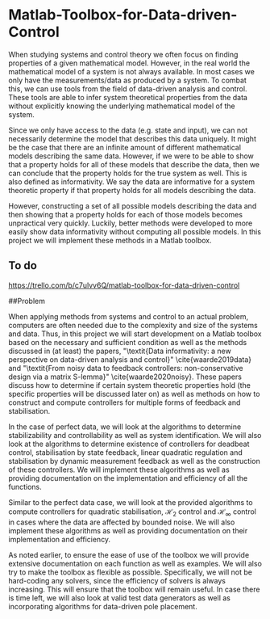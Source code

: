 # Matlab-Toolbox-for-Data-driven-Control
When studying systems and control theory we often focus on finding properties of a given mathematical model. However, in the real world the mathematical model of a system is not always available. In most cases we only have the measurements/data as produced by a system. To combat this, we can use tools from the field of data-driven analysis and control. These tools are able to infer system theoretical properties from the data without explicitly knowing the underlying mathematical model of the system.

Since we only have access to the data (e.g. state and input), we can not necessarily determine the model that describes this data uniquely. 
It might be the case that there are an infinite amount of different mathematical models describing the same data.
However, if we were to be able to show that a property holds for all of these models that describe the data, then we can conclude that the property holds for the true system as well. This is also defined as informativity. We say the data are informative for a system theoretic property if that property holds for all models describing the data. 

However, constructing a set of all possible models describing the data and then showing that a property holds for each of those models becomes unpractical very quickly. 
Luckily, better methods were developed to more easily show data informativity without computing all possible models. 
In this project we will implement these methods in a Matlab toolbox.

## To do
https://trello.com/b/c7ulvv6Q/matlab-toolbox-for-data-driven-control

##Problem

When applying methods from systems and control to an actual problem, computers are often needed due to the complexity and size of the systems and data. Thus, in this project we will start development on a Matlab toolbox based on the necessary and sufficient condition as well as the methods discussed in (at least) the papers, "\textit{Data informativity: a new perspective on data-driven analysis and control}" \cite{waarde2019data} and "\textit{From noisy data to feedback controllers: non-conservative design via a matrix S-lemma}" \cite{waarde2020noisy}. These papers discuss how to determine if certain system theoretic properties hold (the specific properties will be discussed later on) as well as methods on how to construct and compute controllers for multiple forms of feedback and stabilisation.

In the case of perfect data, we will look at the algorithms to determine stabilizability and controllability as well as system identification.
We will also look at the algorithms to determine existence of controllers for deadbeat control, stabilisation by state feedback, linear quadratic regulation and stabilisation by dynamic measurement feedback as well as the construction of these controllers. 
We will implement these algorithms as well as providing documentation on the implementation and efficiency of all the functions.

Similar to the perfect data case, we will look at the provided algorithms to compute controllers for quadratic stabilisation, $\mathcal{H}_2$ control and $\mathcal{H}_\infty$ control in cases where the data are affected by bounded noise. We will also implement these algorithms as well as providing documentation on their implementation and efficiency. 

As noted earlier, to ensure the ease of use of the toolbox we will provide extensive documentation on each function as well as examples. We will also try to make the toolbox as flexible as possible. Specifically, we will not be hard-coding any solvers, since the efficiency of solvers is always increasing. This will ensure that the toolbox will remain useful. In case there is time left, we will also look at valid test data generators as well as incorporating algorithms for data-driven pole placement.
